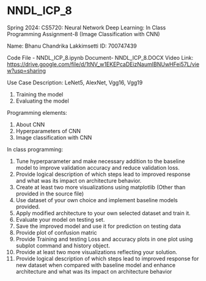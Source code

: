 # NNDL_ICP_8
Spring 2024: CS5720: Neural Network Deep Learning: In Class Programming Assignment-8 (Image Classification with CNN)

Name: Bhanu Chandrika Lakkimsetti ID: 700747439

Code File - NNDL_ICP_8.ipynb Document- NNDL_ICP_8.DOCX Video Link: https://drive.google.com/file/d/1tNV_w1EKEPcaDEizNaumIBNUwHFei57L/view?usp=sharing

Use Case Description:
LeNet5, AlexNet, Vgg16, Vgg19
1. Training the model
2. Evaluating the model

Programming elements:
1. About CNN
2. Hyperparameters of CNN
3. Image classification with CNN

In class programming:
1. Tune hyperparameter and make necessary addition to the baseline model to improve validation accuracy 
and reduce validation loss. 
2. Provide logical description of which steps lead to improved response and what was its impact on 
architecture behavior.
3. Create at least two more visualizations using matplotlib (Other than provided in the source file)
4. Use dataset of your own choice and implement baseline models provided.
5. Apply modified architecture to your own selected dataset and train it.
6. Evaluate your model on testing set.
7. Save the improved model and use it for prediction on testing data
8. Provide plot of confusion matric
9. Provide Training and testing Loss and accuracy plots in one plot using subplot command and history object.
10. Provide at least two more visualizations reflecting your solution. 
11. Provide logical description of which steps lead to improved response for new dataset when compared with 
baseline model and enhance architecture and what was its impact on architecture behavior
